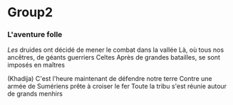 # Group2

###  L'aventure folle 

*Les* druides ont décidé de mener le combat dans la vallée
Là, où tous nos ancêtres, de géants guerriers Celtes
Après de grandes batailles, se sont imposés en maîtres

(Khadija)
C'est l'heure maintenant de défendre notre terre
Contre une armée de Sumériens prête à croiser le fer
Toute la tribu s'est réunie autour de grands menhirs
